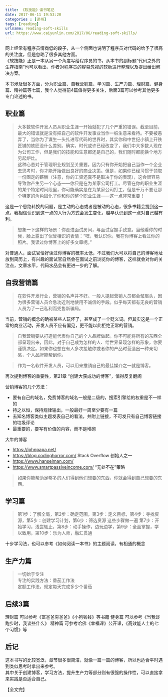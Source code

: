 ```yaml
---
title: 《软技能》读书笔记  
date: 2017-06-11 19:53:20  
categories : [读书]  
tags: [reading]  
urlname: reading-soft-skills  
url: https://www.caiyunlin.com/2017/06/reading-soft-skills/  
---
```


网上经常有程序员情商低的段子，从一个侧面也说明了程序员对代码的给予了很高的关注度，但是忽略了很多其他方面。  
《软技能》正是一本从另一个角度写给程序员的书，从本书的副标题“代码之外的生存指南”也可以看出，作者对程序员的容易忽视的软肋进行整理以及提出给出解决方案。

本书涉及很多方面，分为职业篇、自我营销篇、学习篇、生产力篇、理财篇、健身篇、精神篇等七篇，我个人觉得前4篇值得更多关注，后面3篇可以参考其他更多专门论述的书。

## 职业篇

> 大多数软件开发人员从职业生涯一开始就犯了几个严重的错误。截至目前，最大的错误就是没有把自己的软件开发事业当作一桩生意来看待。不要被愚弄了，当你为了谋生一头扎进写代码的世界时，其实你和中世纪小镇上开铁匠铺的铁匠没什么差别。确实，时代或许已经改变了，我们中大多数人现在为公司工作，但是我们的技能和生意都还是自己的，我们随时都能换个地方另起炉灶。  
这种心态对于管理职业规划至关重要。因为只有你开始把自己当作一个企业去思考时，你才能开始做出良好的商业决策。但是，如果你已经习惯于领取一份固定的薪酬（注意，你的工资还真不是取决于你的表现），这会很容易导致你产生另一个心态——你只是在为某家公司打工。尽管在你的职业生涯的某个特定时间段里，你可能确实是在为某家公司打工，但是千万不要让那个特定的角色固化了你和你的整个职业生涯——这一点非常重要！

这是一个思路转换的问题，是主动的心态或者是被动的心态，很多书籍会提到这一点，我相信认识到这一点的人行为方式会发生变化，越早认识到这一点对自己越有利。

> 想象一下这样的场景：你走进面试房间，与面试官握手致意。当他看你的时候，脸上露出了似曾相识的表情：“嘿，我认识你。我在你博客上看过你的照片。我读过你博客上的好多文章呢。”

对普通人，面试官恰好读过你博客的概率太低，不过我们大可以将自己的博客地址放到简历上，有兴趣的面试官自然会在面试之前浏览你的博客，这样就会对你的关注点，文章水平，代码水品会有更进一步的了解。

## 自我营销篇

> 在软件开发行业，营销的名声并不好。一般人提起营销人员都会皱眉头，因为很多营销人员会急功近利地使用不诚信的手段。似乎每天都有无良的营销人员为了一己私利而兜售新骗局。

当前，营销的概念的确被某些人玩坏了，甚至成了一个贬义词。但其实这是一个正常的商业活动，开发人员不应有偏见，更不能以此拒绝正常的营销。

> 自我营销要从打造能代表你自己的个人品牌做起。你不可能将所有的东西全部呈现出来，因此，对于自己成为怎样的人、给世界呈现怎样的形象，你要谨慎决定。如果你也想在有人多次接触你或者你的产品时营造出一种亲切感，个人品牌能帮到你。

> 作为一名软件开发人员，可以用来推销自己的最佳媒介之一就是博客。 

再次提到博客的重要性，第21章 “创建大获成功的博客”，值得反复翻阅

营销博客的几个方法：
- 要有自己的域名，免费博客的域名一般是二级的，搜索引擎给的权重是不一样的
- 持之以恒，保持规律输出，一般最好一周至少要有一篇
- 去知名博客类似主题发表自己的看法，并附上链接，不可发只有自己博客链接的垃圾评论
- 最重要的，要写有价值的内容，而不是堆砌

大牛的博客
- https://johnpapa.net/ 
- https://blog.codinghorror.com/ Stack Overflow 创始人之一
- https://www.hanselman.com/
- https://www.smartpassiveincome.com/ “无处不在”策略

> 如果你能帮助足够多的人们得到他们想要的东西，你就会得到自己想要的东西。


## 学习篇

> 第1步：了解全局，第2步：确定范围，第3步：定义目标，第4步：寻找资源，第5步：创建学习计划，第6步：筛选资源   这些步骤做一遍
> 第7步：开始学习，浅尝辄止，第8步：动手操作，边玩边学，第9步：全面掌握，学以致用，第10步：乐为人师，融汇贯通

十步学习法，也可以参考《如何阅读一本书》的主题阅读，有相通的概念


## 生产力篇
> 一切始于专注  
> 专注的实践方法：番茄工作法  
> 定额工作法，规定每天完成多少个番茄 

## 后续3篇
理财篇 可以参考《富爸爸穷爸爸》《小狗钱钱》等书籍
健身篇 可以参考《当我谈跑步时，我谈些什么》
精神篇 可参考哈佛《幸福课》公开课，《高效能人士的七个习惯》等

## 后记
这本书写的比较宽泛，章节很多很简洁，就像一篇一篇的博客，所以也适合平时遇到类似思考时拿出来参考。  
其中关于创建博客，学习方法，提升生产力等部分则有很强的操作性，可以直接拿来实践是否适合自己。  

【全文完】